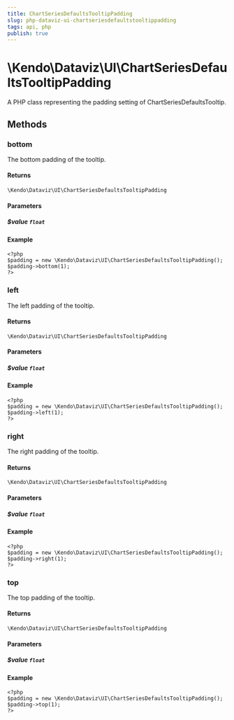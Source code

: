 ```yaml
---
title: ChartSeriesDefaultsTooltipPadding
slug: php-dataviz-ui-chartseriesdefaultstooltippadding
tags: api, php
publish: true
---
```


# \Kendo\Dataviz\UI\ChartSeriesDefaultsTooltipPadding

A PHP class representing the padding setting of ChartSeriesDefaultsTooltip.


## Methods

### bottom
The bottom padding of the tooltip.

#### Returns
`\Kendo\Dataviz\UI\ChartSeriesDefaultsTooltipPadding`

#### Parameters

##### $value `float`



#### Example 
    <?php
    $padding = new \Kendo\Dataviz\UI\ChartSeriesDefaultsTooltipPadding();
    $padding->bottom(1);
    ?>

### left
The left padding of the tooltip.

#### Returns
`\Kendo\Dataviz\UI\ChartSeriesDefaultsTooltipPadding`

#### Parameters

##### $value `float`



#### Example 
    <?php
    $padding = new \Kendo\Dataviz\UI\ChartSeriesDefaultsTooltipPadding();
    $padding->left(1);
    ?>

### right
The right padding of the tooltip.

#### Returns
`\Kendo\Dataviz\UI\ChartSeriesDefaultsTooltipPadding`

#### Parameters

##### $value `float`



#### Example 
    <?php
    $padding = new \Kendo\Dataviz\UI\ChartSeriesDefaultsTooltipPadding();
    $padding->right(1);
    ?>

### top
The top padding of the tooltip.

#### Returns
`\Kendo\Dataviz\UI\ChartSeriesDefaultsTooltipPadding`

#### Parameters

##### $value `float`



#### Example 
    <?php
    $padding = new \Kendo\Dataviz\UI\ChartSeriesDefaultsTooltipPadding();
    $padding->top(1);
    ?>


